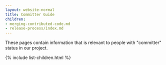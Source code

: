 ```yaml
---
layout: website-normal
title: Committer Guide
children:
- merging-contributed-code.md
- release-process/index.md
---
```


These pages contain information that is relevant to people with "committer" status in our project.

{% include list-children.html %}
